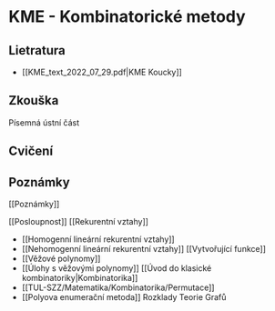 # KME - Kombinatorické metody

## Lietratura
- [[KME_text_2022_07_29.pdf|KME Koucky]]
## Zkouška

Písemná
ústní část

## Cvičení

## Poznámky
[[Poznámky]]

[[Posloupnost]]
[[Rekurentní vztahy]]
- [[Homogenní lineární rekurentní vztahy]]
- [[Nehomogenní lineární rekurentní vztahy]]
[[Vytvořující funkce]]
- [[Věžové polynomy]]
- [[Úlohy s věžovými polynomy]]
[[Úvod do klasické kombinatoriky|Kombinatorika]]
- [[TUL-SZZ/Matematika/Kombinatorika/Permutace]]
- [[Polyova enumerační metoda]]
Rozklady
Teorie Grafů

